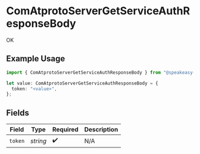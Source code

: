 # ComAtprotoServerGetServiceAuthResponseBody

OK

## Example Usage

```typescript
import { ComAtprotoServerGetServiceAuthResponseBody } from "@speakeasy-sdks/bluesky/models/operations";

let value: ComAtprotoServerGetServiceAuthResponseBody = {
  token: "<value>",
};
```

## Fields

| Field              | Type               | Required           | Description        |
| ------------------ | ------------------ | ------------------ | ------------------ |
| `token`            | *string*           | :heavy_check_mark: | N/A                |